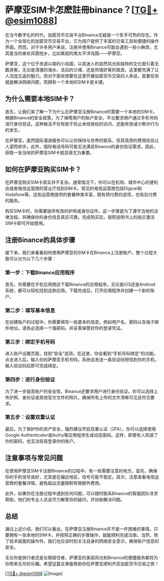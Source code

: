 # 萨摩亚SIM卡怎麽註冊binance？[[TG💪+ @esim1088](https://t.me/s/esim1088)]

在当今数字化的时代，加密货币交易平台Binance无疑是一个炙手可热的存在。作为一个全球化的加密货币交易平台，它为用户提供了丰富的交易工具和便捷的操作界面。然而，对于许多用户来说，注册并使用Binance可能会遇到一些小麻烦，尤其是当你身处异国他乡，比如美丽的南太平洋岛国——萨摩亚。

萨摩亚，这个位于赤道以南的小岛国，以其迷人的自然风光和独特的文化吸引着无数游客。无论是清澈的海水、洁白的沙滩，还是热情好客的居民，这里都充满了让人流连忘返的魅力。但对于那些想要在这里开展加密货币交易的人来说，首要任务就是解决网络问题，而拥有一个本地的SIM卡是关键。

## 为什么需要本地SIM卡？

首先，让我们来了解一下为什么在萨摩亚注册Binance时需要一个本地的SIM卡。根据Binance的安全政策，为了保障用户的账户安全，平台要求用户通过手机号码进行身份验证。这种做法不仅有助于防止未经授权的访问，还能有效减少欺诈行为的发生。

在萨摩亚，虽然国际漫游服务可以让你保持与世界的联系，但其高昂的费用往往让人望而却步。此外，国际电话号码可能无法满足Binance的身份验证需求。因此，获取一张当地的萨摩亚SIM卡就显得尤为重要。

## 如何在萨摩亚购买SIM卡？

在萨摩亚购买SIM卡其实并不复杂。通常情况下，你可以在机场、城市中心的便利店或者电信运营商的营业厅找到SIM卡。常见的电信运营商包括Digicel和Vodafone等。这些运营商提供的套餐种类丰富，既有预付费的选项，也有后付费的服务。

购买SIM卡时，你需要提供有效的护照或身份证件。这一步骤是为了遵守当地的法律法规，并确保你的身份信息真实可靠。完成购买后，按照说明书上的指示激活SIM卡即可开始使用。

## 注册Binance的具体步骤

接下来，我们来看看如何使用萨摩亚的SIM卡在Binance上注册账户。整个过程大致可以分为以下几个步骤：

### 第一步：下载Binance应用程序

首先，你需要在手机应用商店下载Binance的应用程序。无论是iOS还是Android系统，都可以轻松找到这款应用。下载完成后，打开应用程序并创建一个新的账户。

### 第二步：填写基本信息

在创建账户的过程中，你需要填写一些基本的信息，例如用户名、密码以及电子邮件地址。请务必选择一个强密码，并妥善保管好你的登录凭证。

### 第三步：绑定手机号码

进入账户设置页面，找到“安全”选项。在这里，你会看到“手机号码绑定”的功能。点击进入后，输入你的萨摩亚手机号码。系统会发送一条验证码短信到你的手机，输入验证码后即可完成绑定。

### 第四步：进行身份验证

为了进一步提高账户的安全性，Binance还要求用户进行身份验证。你可以选择上传护照、身份证或其他官方文件的照片。确保所有上传的文件清晰可见且符合要求。

### 第五步：设置双重认证

最后，为了保护你的资产安全，强烈建议开启双重认证（2FA）。你可以选择使用Google Authenticator或Authy等应用程序生成动态密码。这样，即使有人知道了你的密码，也无法轻易登录你的账户。

## 注意事项与常见问题

在使用萨摩亚SIM卡注册Binance的过程中，有一些需要注意的地方。首先，确保你的手机信号良好，尤其是在偏远地区，信号可能不稳定。其次，注意查看电信运营商的套餐详情，避免超出流量限制导致额外费用。

此外，如果你在注册过程中遇到任何问题，可以随时联系Binance的客服团队寻求帮助。他们的专业人员会尽力解答你的疑问，并协助解决问题。

## 总结

通过上述介绍，我们可以看出，在萨摩亚注册Binance并不是一件困难的事情。只要拥有一张本地的SIM卡，并按照正确的步骤操作，就能顺利完成注册。当然，除了技术层面的操作外，我们也应该时刻关注自身的网络安全意识，确保账户信息的安全。

无论你是旅行者还是长期居住者，萨摩亚的美丽风光和Binance的便捷服务都将为你带来无尽的乐趣。希望这篇文章能帮助你在萨摩亚顺利开启加密货币交易之旅！

[[TG💪+ @esim1088](https://t.me/s/esim1088) ![Image](https://i.postimg.cc/4NQfJmqS/Snipaste-2025-05-13-00-14-12.png)]